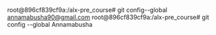 root@896cf839cf9a:/alx-pre_course# git config--global annamabusha90@gmail.com
root@896cf839cf9a:/alx-pre_course# git config --global Annamabusha
